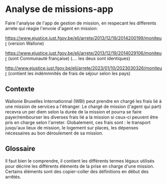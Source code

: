 # Analyse de missions-app #


Faire l'analyse de l'app de gestion de mission, en respecant les differents arrete qui réagie l'envoie d'agent en mission:

https://www.ejustice.just.fgov.be/eli/arrete/2013/12/19/2014200199/moniteur
    (version Wallone)

https://www.ejustice.just.fgov.be/eli/arrete/2013/12/19/2014029106/moniteur
    (sont Communauté française)
        (.... les deux sont identiques)

http://www.ejustice.just.fgov.be/eli/arrete/2023/01/10/2023030326/moniteur
    (contient les indémmnités de frais de séjour selon les pays)

## Contexte ##

Wallonie Bruxelles Internationnal (WBI) peut prendre en chargé les frais lié à une mission de services a l'étranger. Le chargé de mission (l'agent qui part) recevra un per diem selon la durée de la mission et pourra se faire payer/rembourser les diverses frais lié a la mission si ceux-ci peuvent être pris en charge selon l'arreter. Globalement, ces frais sont : le transport jusqu'aux lieux de mission, le logement sur places, les dépenses nécessaires au bon déroulement de sa mission.


## Glossaire ##

Il faut bien le comprendre, il contient les différents termes légaux utilisés pour décrire les différents éléments de la prise en charge d'une mission. Certains éléments sont des copier-coller des définitions en début des arrêtés.



